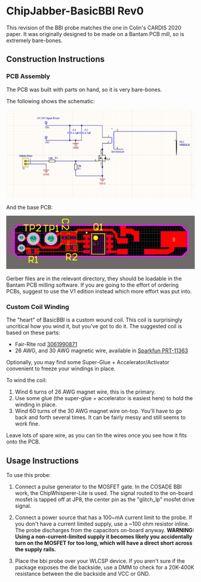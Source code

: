 # ChipJabber-BasicBBI Rev0

This revision of the BBI probe matches the one in Colin's CARDIS 2020 paper. It was originally designed to be made on a Bantam PCB mill, so is extremely bare-bones.

## Construction Instructions

### PCB Assembly

The PCB was built with parts on hand, so it is very bare-bones.

The following shows the schematic:

![](schematic.png)

And the base PCB:

![](pcb.png)

Gerber files are in the relevant directory, they should be loadable in the Bantam PCB milling software. If you are going to the effort of ordering PCBs, suggest to use the V1 edition instead which more effort was put into.

### Custom Coil Winding

The "heart" of BasicBBI is a custom wound coil. This coil is surprisingly uncritical how you wind it, but you've got to do it. The suggested coil is based on these parts:

* Fair-Rite rod [3061990871](https://www.digikey.ca/en/products/detail/fair-rite-products-corp/3061990871/8599472)
* 26 AWG, and 30 AWG magnetic wire, available in [Sparkfun PRT-11363](https://www.digikey.ca/en/products/detail/sparkfun-electronics/PRT-11363/5230957)

Optionally, you may find some Super-Glue + Accelerator/Activator convenient to freeze your windings in place. 

To wind the coil:

1. Wind 6 turns of 26 AWG magnet wire, this is the primary.
2. Use some glue (the super-glue + accelerator is easiest here) to hold the winding in place.
3. Wind 60 turns of the 30 AWG magnet wire on-top. You'll have to go back and forth several times. It can be fairly messy and still seems to work fine.

Leave lots of spare wire, as you can tin the wires once you see how it fits onto the PCB.

## Usage Instructions

To use this probe:

1. Connect a pulse generator to the MOSFET gate. In the COSADE BBI work, the ChipWhisperer-Lite is used. The signal routed to the on-board mosfet is tapped off at JP8, the center pin as the "glitch_lp" mosfet drive signal.

2. Connect a power source that has a 100~mA current limit to the probe. If you don't have a current limited supply, use a ~100 ohm resistor inline. The probe discharges from the capacitors on-board anyway. **WARNING: Using a non-current-limited supply it becomes likely you accidentally turn on the MOSFET for too long, which will have a direct short across the supply rails.**

3. Place the bbi probe over your WLCSP device. If you aren't sure if the package exposes the die backside, use a DMM to check for a 20K-400K resistance between the die backside and VCC or GND.